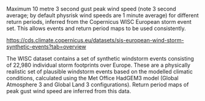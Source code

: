 
Maximum 10 metre 3 second gust peak wind speed (note 3 second average; by default physrisk wind speeds are 1 minute average) for different return periods, inferred from the Copernicus WISC European storm event set. This allows events and return period maps to be used consistently.

https://cds.climate.copernicus.eu/datasets/sis-european-wind-storm-synthetic-events?tab=overview

The WISC dataset contains a set of synthetic windstorm events consisting of 22,980 individual
storm footprints over Europe. These are a physically realistic set of plausible windstorm
events based on the modelled climatic conditions, calculated using the Met Office HadGEM3 model
(Global Atmosphere 3 and Global Land 3 configurations).
Return period maps of peak gust wind speed are inferred from this data.
